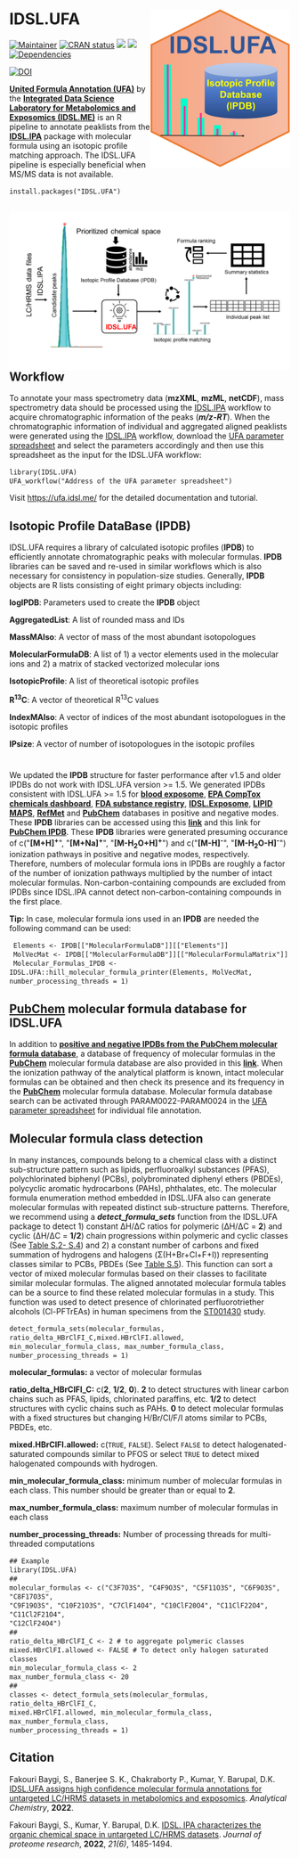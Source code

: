 # IDSL.UFA<img src='UFA_educational_files/Figures/IDSL.UFA-logo.PNG' width="250px" align="right" />

<!-- badges: start -->
[![Maintainer](https://img.shields.io/badge/maintainer-Sadjad_Fakouri_Baygi-blue)](https://github.com/sajfb)
[![CRAN status](https://www.r-pkg.org/badges/version/IDSL.UFA)](https://cran.r-project.org/package=IDSL.UFA)
![](http://cranlogs.r-pkg.org/badges/IDSL.UFA?color=orange)
![](http://cranlogs.r-pkg.org/badges/grand-total/IDSL.UFA?color=brightgreen)
[![Dependencies](https://tinyverse.netlify.com/badge/IDSL.UFA)](https://cran.r-project.org/package=IDSL.UFA)


[![DOI](https://zenodo.org/badge/140601694.svg)](https://zenodo.org/record/7065107#.YxvObaHMK70)
<!-- badges: end -->

[**United Formula Annotation (UFA)**](https://ufa.idsl.me/) by the [**Integrated Data Science Laboratory for Metabolomics and Exposomics (IDSL.ME)**](https://www.idsl.me/) is an R pipeline to annotate peaklists from the [**IDSL.IPA**](https://github.com/idslme/IDSL.IPA) package with molecular formula using an isotopic profile matching approach. The IDSL.UFA pipeline is especially beneficial when MS/MS data is not available.

	install.packages("IDSL.UFA")

## <img src='UFA_educational_files/Figures/IDSL.UFA-TOC_Art.png' align="right" />

## Workflow
To annotate your mass spectrometry data (**mzXML**, **mzML**, **netCDF**), mass spectrometry data should be processed using the [IDSL.IPA](https://github.com/idslme/IDSL.IPA) workflow to acquire chromatographic information of the peaks (***m/z-RT***). When the chromatographic information of individual and aggregated aligned peaklists were generated using the [IDSL.IPA](https://github.com/idslme/IDSL.IPA) workflow, download the [UFA parameter spreadsheet](https://raw.githubusercontent.com/idslme/IDSL.UFA/main/UFA_parameters.xlsx) and select the parameters accordingly and then use this spreadsheet as the input for the IDSL.UFA workflow:

	library(IDSL.UFA)
	UFA_workflow("Address of the UFA parameter spreadsheet")

Visit https://ufa.idsl.me/ for the detailed documentation and tutorial.

## Isotopic Profile DataBase (IPDB)
IDSL.UFA requires a library of calculated isotopic profiles (**IPDB**) to efficiently annotate chromatographic peaks with molecular formulas. **IPDB** libraries can be saved and re-used in similar workflows which is also necessary for consistency in population-size studies.
Generally, **IPDB** objects are R lists consisting of eight primary objects including:

**logIPDB**: Parameters used to create the **IPDB** object

**AggregatedList**: A list of rounded mass and IDs

**MassMAIso**: A vector of mass of the most abundant isotopologues

**MolecularFormulaDB**: A list of 1) a vector elements used in the molecular ions and 2) a matrix of stacked vectorized molecular ions

**IsotopicProfile**: A list of theoretical isotopic profiles

**R<sup>13</sup>C**: A vector of theoretical R<sup>13</sup>C values

**IndexMAIso**: A vector of indices of the most abundant isotopologues in the isotopic profiles

**IPsize**: A vector of number of isotopologues in the isotopic profiles

#
We updated the **IPDB** structure for faster performance after v1.5 and older IPDBs do not work with IDSL.UFA version >= 1.5. We generated IPDBs consistent with IDSL.UFA >= 1.5 for [**blood exposome**](https://bloodexposome.org/#/dashboard), [**EPA CompTox chemicals dashboard**](https://comptox.epa.gov/dashboard/), [**FDA substance registry**](https://www.fda.gov/industry/fda-data-standards-advisory-board/structured-product-labeling-resources), [**IDSL.Exposome**](https://chemcor.idsl.site/exposomechemicals/), [**LIPID MAPS**](https://www.lipidmaps.org/), [**RefMet**](https://metabolomicsworkbench.org/databases/refmet/index.php) and [**PubChem**](https://pubchem.ncbi.nlm.nih.gov/) databases in positive and negative modes. These **IPDB** libraries can be accessed using this [**link**](https://zenodo.org/record/7065107/files/IPDB_v1.5.zip?download=1) and this link for [**PubChem IPDB**](https://zenodo.org/record/7065107/files/PubChem07092021.zip?download=1). These **IPDB** libraries were generated presuming occurance of c("**[M+H]<sup>+</sup>**", "**[M+Na]<sup>+</sup>**", "**[M-H<sub>2</sub>O+H]<sup>+</sup>**") and c("**[M-H]<sup>-</sup>**", "**[M-H<sub>2</sub>O-H]<sup>-</sup>**") ionization pathways in positive and negative modes, respectively. Therefore, numbers of molecular formula ions in IPDBs are roughly a factor of the number of ionization pathways multiplied by the number of intact molecular formulas. Non-carbon-containing compounds are excluded from IPDBs since IDSL.IPA cannot detect non-carbon-containing compounds in the first place.


**Tip:** In case, molecular formula ions used in an **IPDB** are needed the following command can be used:

	 Elements <- IPDB[["MolecularFormulaDB"]][["Elements"]]
	 MolVecMat <- IPDB[["MolecularFormulaDB"]][["MolecularFormulaMatrix"]]
	 Molecular_Formulas_IPDB <- IDSL.UFA::hill_molecular_formula_printer(Elements, MolVecMat, number_processing_threads = 1)

## [**PubChem**](https://pubchem.ncbi.nlm.nih.gov/) molecular formula database for IDSL.UFA
In addition to [**positive and negative IPDBs from the PubChem molecular formula database**](https://zenodo.org/record/7065107/files/PubChem07092021.zip?download=1), a database of frequency of molecular formulas in the [**PubChem**](https://pubchem.ncbi.nlm.nih.gov/) molecular formula database are also provided in this [**link**](https://zenodo.org/record/7065107/files/PubChem_MolecularFormula_Freq_Database.Rdata?download=1). When the ionization pathway of the analytical platform is known, intact molecular formulas can be obtained and then check its presence and its frequency in the [**PubChem**](https://pubchem.ncbi.nlm.nih.gov/) molecular formula database. Molecular formula database search can be activated through PARAM0022-PARAM0024 in the [UFA parameter spreadsheet](https://raw.githubusercontent.com/idslme/IDSL.UFA/main/UFA_parameters.xlsx) for individual file annotation.

## Molecular formula class detection
In many instances, compounds belong to a chemical class with a distinct sub-structure pattern such as lipids, perfluoroalkyl substances (PFAS), polychlorinated biphenyl (PCBs), polybrominated diphenyl ethers (PBDEs), polycyclic aromatic hydrocarbons (PAHs), phthalates, etc. The molecular formula enumeration method embedded in IDSL.UFA also can generate molecular formulas with repeated distinct sub-structure patterns. Therefore, we recommend using a ***detect_formula_sets*** function from the IDSL.UFA package to detect 1) constant &Delta;H/&Delta;C ratios for polymeric (&Delta;H/&Delta;C = **2**) and cyclic (&Delta;H/&Delta;C = **1/2**) chain progressions within polymeric and cyclic classes (See [Table S.2- S.4]()) and 2) a constant number of carbons and fixed summation of hydrogens and halogens (&Sigma;(H+Br+Cl+F+I)) representing classes similar to PCBs, PBDEs (See [Table S.5]()). This function can sort a vector of mixed molecular formulas based on their classes to facilitate similar molecular formulas. The aligned annotated molecular formula tables can be a source to find these related molecular formulas in a study. This function was used to detect presence of chlorinated perfluorotriether alcohols (Cl-PFTrEAs) in human specimens from the [ST001430](https://www.metabolomicsworkbench.org/data/DRCCMetadata.php?Mode=Study&StudyID=ST001430) study.

	detect_formula_sets(molecular_formulas, ratio_delta_HBrClFI_C,mixed.HBrClFI.allowed,
	min_molecular_formula_class, max_number_formula_class, number_processing_threads = 1)

**molecular_formulas:** a vector of molecular formulas

**ratio_delta_HBrClFI_C:** c(**2**, **1/2**, **0**). **2** to detect structures with linear carbon chains such as PFAS, lipids, chlorinated paraffins, etc. **1/2** to detect structures with cyclic chains such as PAHs. **0** to detect molecular formulas with a fixed structures but changing H/Br/Cl/F/I atoms similar to PCBs, PBDEs, etc.

**mixed.HBrClFI.allowed:** c(`TRUE`, `FALSE`). Select `FALSE` to detect halogenated-saturated compounds similar to PFOS or select `TRUE` to detect mixed halogenated compounds with hydrogen.

**min_molecular_formula_class:** minimum number of molecular formulas in each class. This number should be greater than or equal to **2**.

**max_number_formula_class:** maximum number of molecular formulas in each class

**number_processing_threads:** Number of processing threads for multi-threaded computations


	## Example
	library(IDSL.UFA)
	##
	molecular_formulas <- c("C3F7O3S", "C4F9O3S", "C5F11O3S", "C6F9O3S", "C8F17O3S",
	"C9F19O3S", "C10F21O3S", "C7ClF14O4", "C10ClF20O4", "C11ClF22O4", "C11Cl2F21O4",
	"C12ClF24O4")
	##
	ratio_delta_HBrClFI_C <- 2 # to aggregate polymeric classes
	mixed.HBrClFI.allowed <- FALSE # To detect only halogen saturated classes
	min_molecular_formula_class <- 2
	max_number_formula_class <- 20
	##
	classes <- detect_formula_sets(molecular_formulas, ratio_delta_HBrClFI_C,
	mixed.HBrClFI.allowed, min_molecular_formula_class, max_number_formula_class,
	number_processing_threads = 1)


## Citation
Fakouri Baygi, S., Banerjee S. K., Chakraborty P., Kumar, Y. Barupal, D.K. [IDSL.UFA assigns high confidence molecular formula annotations for untargeted LC/HRMS datasets in metabolomics and exposomics](https://www.biorxiv.org/content/10.1101/2022.02.02.478834v2). *Analytical Chemistry*, **2022**.


Fakouri Baygi, S., Kumar, Y. Barupal, D.K. [IDSL. IPA characterizes the organic chemical space in untargeted LC/HRMS datasets](https://pubs.acs.org/doi/10.1021/acs.jproteome.2c00120). *Journal of proteome research*, **2022**, *21(6)*, 1485-1494.
